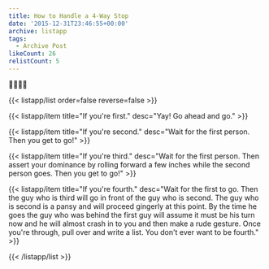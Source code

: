 ```yaml
---
title: How to Handle a 4-Way Stop
date: '2015-12-31T23:46:55+00:00'
archive: listapp
tags: 
  - Archive Post
likeCount: 26
relistCount: 5
---
```


🚗🚕🚙🚐

<!--more-->

{{< listapp/list order=false reverse=false >}}

   {{< listapp/item title="If you're first."
      desc="Yay! Go ahead and go." >}}

   {{< listapp/item title="If you're second."
      desc="Wait for the first person. Then you get to go!" >}}

   {{< listapp/item title="If you're third."
      desc="Wait for the first person. Then assert your dominance by rolling forward a few inches while the second person goes. Then you get to go!" >}}

   {{< listapp/item title="If you're fourth."
      desc="Wait for the first to go. Then the guy who is third will go in front of the guy who is second. The guy who is second is a pansy and will proceed gingerly at this point. By the time he goes the guy who was behind the first guy will assume it must be his turn now and he will almost crash in to you and then make a rude gesture. Once you're through, pull over and write a list. You don't ever want to be fourth." >}}

{{< /listapp/list >}}
